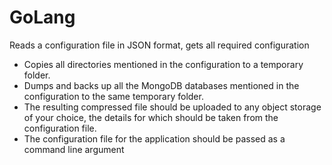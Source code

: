 # GoLang


Reads a configuration file in JSON format, gets all required configuration
- Copies all directories mentioned in the configuration to a temporary folder.
- Dumps and backs up all the MongoDB databases mentioned in the configuration to the same temporary folder.
- The resulting compressed file should be uploaded to any object storage of your choice, the details for which should be taken from the configuration file.
- The configuration file for the application should be passed as a command line argument
